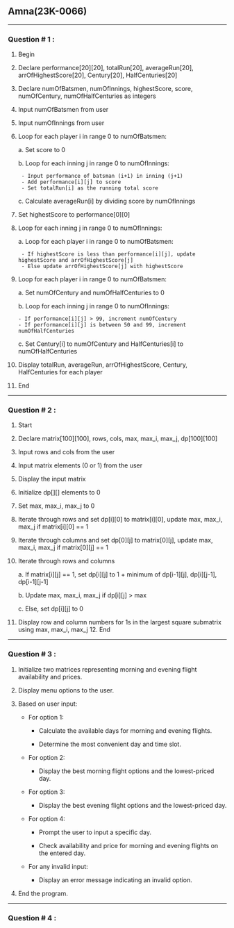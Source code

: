 ## Amna(23K-0066)
***

### Question # 1 :

1. Begin
4. Declare performance[20][20], totalRun[20], averageRun[20], arrOfHighestScore[20], Century[20], HalfCenturies[20]
3. Declare numOfBatsmen, numOfInnings, highestScore, score, numOfCentury, numOfHalfCenturies as integers
4. Input numOfBatsmen from user
5. Input numOfInnings from user

6. Loop for each player i in range 0 to numOfBatsmen:

    a. Set score to 0

    b. Loop for each inning j in range 0 to numOfInnings:

        - Input performance of batsman (i+1) in inning (j+1)
        - Add performance[i][j] to score
        - Set totalRun[i] as the running total score
    
    c. Calculate averageRun[i] by dividing score by numOfInnings

8. Set highestScore to performance[0][0]
9. Loop for each inning j in range 0 to numOfInnings:

    a. Loop for each player i in range 0 to numOfBatsmen:

        - If highestScore is less than performance[i][j], update highestScore and arrOfHighestScore[j]
        - Else update arrOfHighestScore[j] with highestScore

11. Loop for each player i in range 0 to numOfBatsmen:

     a. Set numOfCentury and numOfHalfCenturies to 0

     b. Loop for each inning j in range 0 to numOfInnings:

        - If performance[i][j] > 99, increment numOfCentury
        - If performance[i][j] is between 50 and 99, increment numOfHalfCenturies
    
     c. Set Century[i] to numOfCentury and HalfCenturies[i] to numOfHalfCenturies

13. Display totalRun, averageRun, arrOfHighestScore, Century, HalfCenturies for each player
14. End

***
### Question # 2 :

1. Start
2. Declare matrix[100][100], rows, cols, max, max_i, max_j, dp[100][100]
3. Input rows and cols from the user
4. Input matrix elements (0 or 1) from the user
5. Display the input matrix
6. Initialize dp[][] elements to 0
7. Set max, max_i, max_j to 0
8. Iterate through rows and set dp[i][0] to matrix[i][0], update max, max_i, max_j if matrix[i][0] == 1
9. Iterate through columns and set dp[0][j] to matrix[0][j], update max, max_i, max_j if matrix[0][j] == 1
10. Iterate through rows and columns
  
    a. If matrix[i][j] == 1, set dp[i][j] to 1 + minimum of dp[i-1][j], dp[i][j-1], dp[i-1][j-1]

    b. Update max, max_i, max_j if dp[i][j] > max

    c. Else, set dp[i][j] to 0
12. Display row and column numbers for 1s in the largest square submatrix using max, max_i, max_j
12. End

***
### Question # 3 :

1. Initialize two matrices representing morning and evening flight availability and prices.
2. Display menu options to the user.
3. Based on user input:

    - For option 1:
   
        - Calculate the available days for morning and evening flights.
        
        - Determine the most convenient day and time slot.
    
    - For option 2:
    
        - Display the best morning flight options and the lowest-priced day.
    
    - For option 3:
    
        - Display the best evening flight options and the lowest-priced day.
    
    - For option 4:
    
        - Prompt the user to input a specific day.
        
        - Check availability and price for morning and evening flights on the entered day.
    
    - For any invalid input:
    
        - Display an error message indicating an invalid option.
5. End the program.

****

### Question # 4 :


